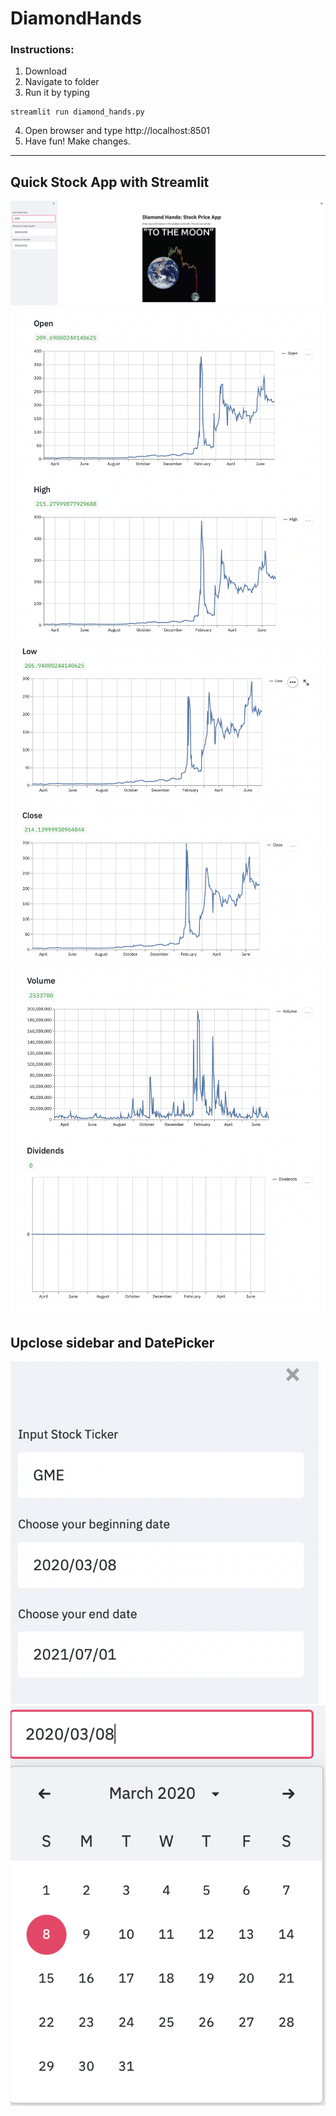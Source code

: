 # DiamondHands

### Instructions:
1. Download 
2. Navigate to folder
3. Run it by typing
```
streamlit run diamond_hands.py

```
4. Open browser and type http://localhost:8501
5. Have fun! Make changes. 

<hr>

## Quick Stock App with Streamlit
<img src="images/Intro.png">
<img src="images/Open-High.png">
<img src="images/Low-Close.png">
<img src="images/Volume-Dividends.png">

## Upclose sidebar and DatePicker
<img src="images/sidebar.png">
<img src="images/Date-Picker.png">
